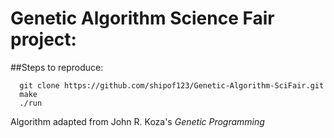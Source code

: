 # Genetic Algorithm Science Fair project:

##Steps to reproduce:
```
  git clone https://github.com/shipof123/Genetic-Algorithm-SciFair.git
  make
  ./run
```
Algorithm adapted from John R. Koza's _Genetic Programming_
